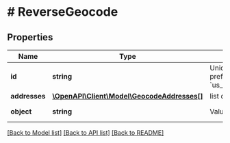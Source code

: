 # # ReverseGeocode

## Properties

Name | Type | Description | Notes
------------ | ------------- | ------------- | -------------
**id** | **string** | Unique identifier prefixed with &#x60;us_reverse_geocode_&#x60;. | [optional]
**addresses** | [**\OpenAPI\Client\Model\GeocodeAddresses[]**](GeocodeAddresses.md) | list of addresses | [optional]
**object** | **string** | Value is resource type. | [optional] [default to OBJECT_US_REVERSE_GEOCODE_LOOKUP]

[[Back to Model list]](../../README.md#models) [[Back to API list]](../../README.md#endpoints) [[Back to README]](../../README.md)
